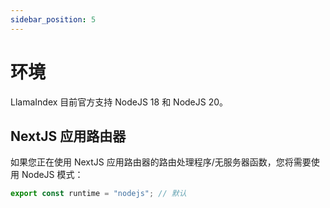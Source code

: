 ```yaml
---
sidebar_position: 5
---
```


# 环境

LlamaIndex 目前官方支持 NodeJS 18 和 NodeJS 20。

## NextJS 应用路由器

如果您正在使用 NextJS 应用路由器的路由处理程序/无服务器函数，您将需要使用 NodeJS 模式：

```js
export const runtime = "nodejs"; // 默认
```

